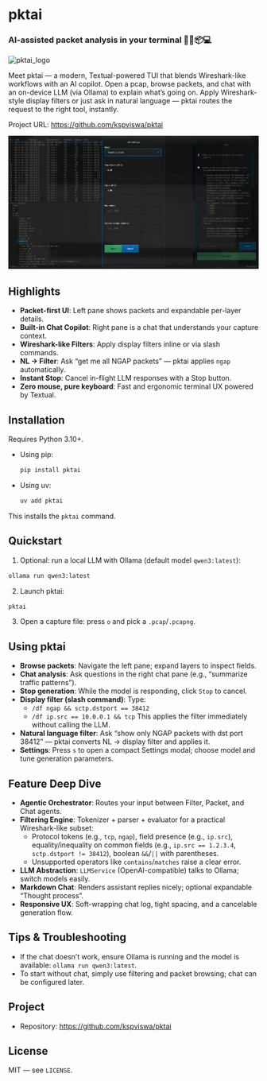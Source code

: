 # pktai

### AI-assisted packet analysis in your terminal 🚀🤖📦💻

<img width="300" height="300" alt="pktai_logo" src="https://github.com/user-attachments/assets/6c81e7e1-6ae2-4335-b354-fb92cebd91d2" />

Meet pktai — a modern, Textual-powered TUI that blends Wireshark-like workflows with an AI copilot. Open a pcap, browse packets, and chat with an on-device LLM (via Ollama) to explain what’s going on. Apply Wireshark-style display filters or just ask in natural language — pktai routes the request to the right tool, instantly.

Project URL: https://github.com/kspviswa/pktai

![](pktai_screen.png)

## Highlights

- **Packet-first UI**: Left pane shows packets and expandable per-layer details.
- **Built-in Chat Copilot**: Right pane is a chat that understands your capture context.
- **Wireshark-like Filters**: Apply display filters inline or via slash commands.
- **NL → Filter**: Ask “get me all NGAP packets” — pktai applies `ngap` automatically.
- **Instant Stop**: Cancel in-flight LLM responses with a Stop button.
- **Zero mouse, pure keyboard**: Fast and ergonomic terminal UX powered by Textual.

## Installation

Requires Python 3.10+.

- Using pip:
  ```bash
  pip install pktai
  ```
- Using uv:
  ```bash
  uv add pktai
  ```

This installs the `pktai` command.

## Quickstart

1) Optional: run a local LLM with Ollama (default model `qwen3:latest`):
```bash
ollama run qwen3:latest
```

2) Launch pktai:
```bash
pktai
```

3) Open a capture file: press `o` and pick a `.pcap`/`.pcapng`.

## Using pktai

- **Browse packets**: Navigate the left pane; expand layers to inspect fields.
- **Chat analysis**: Ask questions in the right chat pane (e.g., “summarize traffic patterns”).
- **Stop generation**: While the model is responding, click `Stop` to cancel.
- **Display filter (slash command)**: Type:
  - `/df ngap && sctp.dstport == 38412`
  - `/df ip.src == 10.0.0.1 && tcp`
  This applies the filter immediately without calling the LLM.
- **Natural language filter**: Ask “show only NGAP packets with dst port 38412” — pktai converts NL → display filter and applies it.
- **Settings**: Press `s` to open a compact Settings modal; choose model and tune generation parameters.

## Feature Deep Dive

- **Agentic Orchestrator**: Routes your input between Filter, Packet, and Chat agents.
- **Filtering Engine**: Tokenizer + parser + evaluator for a practical Wireshark-like subset:
  - Protocol tokens (e.g., `tcp`, `ngap`), field presence (e.g., `ip.src`), equality/inequality on common fields (e.g., `ip.src == 1.2.3.4`, `sctp.dstport != 38412`), boolean `&&`/`||` with parentheses.
  - Unsupported operators like `contains`/`matches` raise a clear error.
- **LLM Abstraction**: `LLMService` (OpenAI-compatible) talks to Ollama; switch models easily.
- **Markdown Chat**: Renders assistant replies nicely; optional expandable “Thought process”.
- **Responsive UX**: Soft-wrapping chat log, tight spacing, and a cancelable generation flow.

## Tips & Troubleshooting

- If the chat doesn’t work, ensure Ollama is running and the model is available: `ollama run qwen3:latest`.
- To start without chat, simply use filtering and packet browsing; chat can be configured later.

## Project

- Repository: https://github.com/kspviswa/pktai

## License

MIT — see `LICENSE`.
